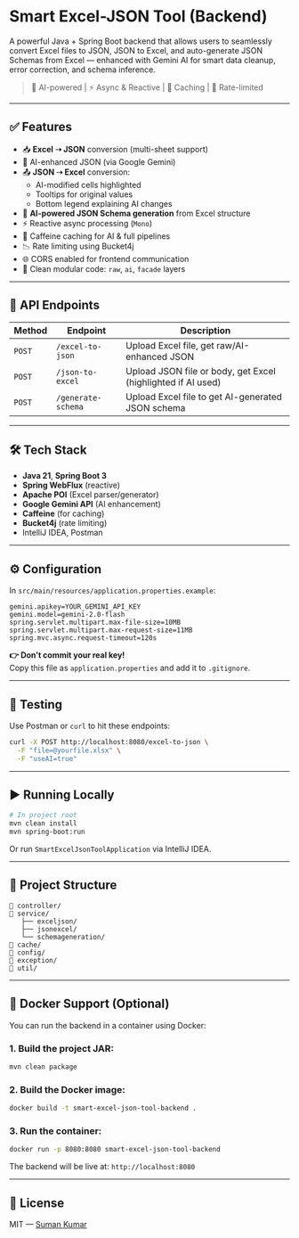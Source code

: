 # Smart Excel-JSON Tool (Backend)

A powerful Java + Spring Boot backend that allows users to seamlessly convert Excel files to JSON, JSON to Excel, and auto-generate JSON Schemas from Excel — enhanced with Gemini AI for smart data cleanup, error correction, and schema inference.

> 🧠 AI-powered | ⚡ Async & Reactive | 💾 Caching | 🔐 Rate-limited

---

## ✅ Features

- 📥 **Excel ➝ JSON** conversion (multi-sheet support)
- 🧠 AI-enhanced JSON (via Google Gemini)
- 📤 **JSON ➝ Excel** conversion:
  - AI-modified cells highlighted
  - Tooltips for original values
  - Bottom legend explaining AI changes
- 📐 **AI-powered JSON Schema generation** from Excel structure
- ⚡ Reactive async processing (`Mono`)
- 💾 Caffeine caching for AI & full pipelines
- 📉 Rate limiting using Bucket4j
- 🌐 CORS enabled for frontend communication
- 🧩 Clean modular code: `raw`, `ai`, `facade` layers

---

## 📡 API Endpoints

| Method | Endpoint | Description |
|--------|----------|-------------|
| `POST` | `/excel-to-json` | Upload Excel file, get raw/AI-enhanced JSON |
| `POST` | `/json-to-excel` | Upload JSON file or body, get Excel (highlighted if AI used) |
| `POST` | `/generate-schema` | Upload Excel file to get AI-generated JSON schema |

---

## 🛠️ Tech Stack

- **Java 21**, **Spring Boot 3**
- **Spring WebFlux** (reactive)
- **Apache POI** (Excel parser/generator)
- **Google Gemini API** (AI enhancement)
- **Caffeine** (for caching)
- **Bucket4j** (rate limiting)
- IntelliJ IDEA, Postman

---

## ⚙️ Configuration

In `src/main/resources/application.properties.example`:

```properties
gemini.apikey=YOUR_GEMINI_API_KEY
gemini.model=gemini-2.0-flash
spring.servlet.multipart.max-file-size=10MB
spring.servlet.multipart.max-request-size=11MB
spring.mvc.async.request-timeout=120s
```

**👉 Don’t commit your real key!**  
Copy this file as `application.properties` and add it to `.gitignore`.

---

## 🧪 Testing

Use Postman or `curl` to hit these endpoints:

```bash
curl -X POST http://localhost:8080/excel-to-json \
  -F "file=@yourfile.xlsx" \
  -F "useAI=true"
```

---

## ▶️ Running Locally

```bash
# In project root
mvn clean install
mvn spring-boot:run
```

Or run `SmartExcelJsonToolApplication` via IntelliJ IDEA.

---

## 📂 Project Structure

```
📁 controller/
📁 service/
   ├── exceljson/
   ├── jsonexcel/
   └── schemageneration/
📁 cache/
📁 config/
📁 exception/
📁 util/
```

---

## 🐳 Docker Support (Optional)

You can run the backend in a container using Docker:

### 1. Build the project JAR:
```bash
mvn clean package
```

### 2. Build the Docker image:
```bash
docker build -t smart-excel-json-tool-backend .
```

### 3. Run the container:
```bash
docker run -p 8080:8080 smart-excel-json-tool-backend
```

The backend will be live at: `http://localhost:8080`



---


## 📘 License

MIT — [Suman Kumar](https://github.com/SumanKumar5)
